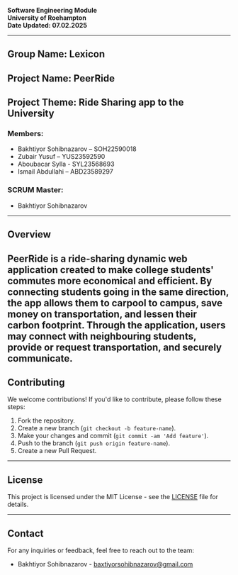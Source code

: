 **Software Engineering Module**  
**University of Roehampton**  
**Date Updated: 07.02.2025**

---

## Group Name: Lexicon
## Project Name: PeerRide
## Project Theme: Ride Sharing app to the University


### Members:
- Bakhtiyor Sohibnazarov – SOH22590018
- Zubair Yusuf – YUS23592590
- Aboubacar Sylla - SYL23568693
- Ismail Abdullahi – ABD23589297


### SCRUM Master:
- Bakhtiyor Sohibnazarov

---

## Overview

PeerRide is a ride-sharing dynamic web application created to make college students' commutes more economical and efficient. By connecting students going in the same direction, the app allows them to carpool to campus, save money on transportation, and lessen their carbon footprint. Through the application, users may connect with neighbouring students, provide or request transportation, and securely communicate. 
---

## Contributing

We welcome contributions! If you'd like to contribute, please follow these steps:
1. Fork the repository.
2. Create a new branch (`git checkout -b feature-name`).
3. Make your changes and commit (`git commit -am 'Add feature'`).
4. Push to the branch (`git push origin feature-name`).
5. Create a new Pull Request.

---

## License

This project is licensed under the MIT License - see the [LICENSE](LICENSE) file for details.

---

## Contact

For any inquiries or feedback, feel free to reach out to the team:

- Bakhtiyor Sohibnazarov - baxtiyorsohibnazarov@gmail.com
